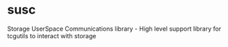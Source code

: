 # susc
Storage UserSpace Communications library - High level support library for tcgutils to interact with storage
